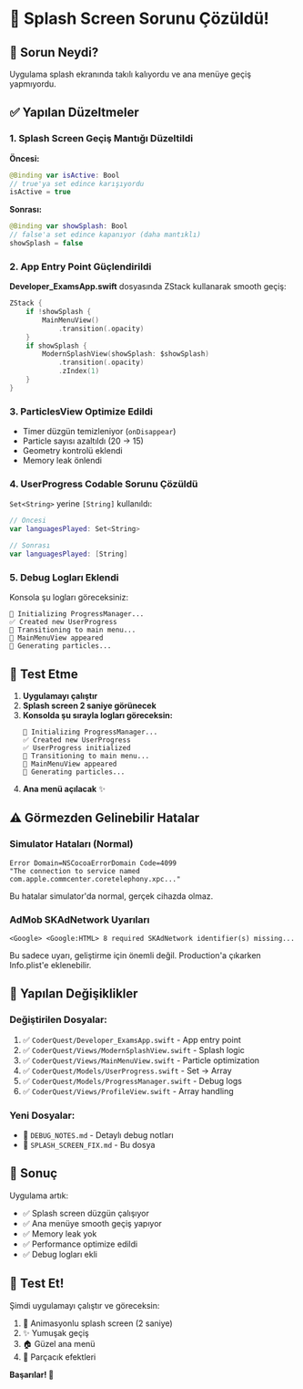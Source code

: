 # 🔧 Splash Screen Sorunu Çözüldü!

## 🐛 Sorun Neydi?

Uygulama splash ekranında takılı kalıyordu ve ana menüye geçiş yapmıyordu.

## ✅ Yapılan Düzeltmeler

### 1. Splash Screen Geçiş Mantığı Düzeltildi

**Öncesi:**
```swift
@Binding var isActive: Bool
// true'ya set edince karışıyordu
isActive = true
```

**Sonrası:**
```swift
@Binding var showSplash: Bool  
// false'a set edince kapanıyor (daha mantıklı)
showSplash = false
```

### 2. App Entry Point Güçlendirildi

**Developer_ExamsApp.swift** dosyasında ZStack kullanarak smooth geçiş:
```swift
ZStack {
    if !showSplash {
        MainMenuView()
            .transition(.opacity)
    }
    if showSplash {
        ModernSplashView(showSplash: $showSplash)
            .transition(.opacity)
            .zIndex(1)
    }
}
```

### 3. ParticlesView Optimize Edildi

- Timer düzgün temizleniyor (`onDisappear`)
- Particle sayısı azaltıldı (20 → 15)
- Geometry kontrolü eklendi
- Memory leak önlendi

### 4. UserProgress Codable Sorunu Çözüldü

`Set<String>` yerine `[String]` kullanıldı:
```swift
// Öncesi
var languagesPlayed: Set<String>

// Sonrası  
var languagesPlayed: [String]
```

### 5. Debug Logları Eklendi

Konsola şu logları göreceksiniz:
```
🔄 Initializing ProgressManager...
✅ Created new UserProgress
🚀 Transitioning to main menu...
📱 MainMenuView appeared
🎨 Generating particles...
```

## 🎯 Test Etme

1. **Uygulamayı çalıştır**
2. **Splash screen 2 saniye görünecek**
3. **Konsolda şu sırayla logları göreceksin:**
   ```
   🔄 Initializing ProgressManager...
   ✅ Created new UserProgress
   ✅ UserProgress initialized
   🚀 Transitioning to main menu...
   📱 MainMenuView appeared
   🎨 Generating particles...
   ```
4. **Ana menü açılacak** ✨

## ⚠️ Görmezden Gelinebilir Hatalar

### Simulator Hataları (Normal)
```
Error Domain=NSCocoaErrorDomain Code=4099
"The connection to service named com.apple.commcenter.coretelephony.xpc..."
```
Bu hatalar simulator'da normal, gerçek cihazda olmaz.

### AdMob SKAdNetwork Uyarıları
```
<Google> <Google:HTML> 8 required SKAdNetwork identifier(s) missing...
```
Bu sadece uyarı, geliştirme için önemli değil. Production'a çıkarken Info.plist'e eklenebilir.

## 📝 Yapılan Değişiklikler

### Değiştirilen Dosyalar:
1. ✅ `CoderQuest/Developer_ExamsApp.swift` - App entry point
2. ✅ `CoderQuest/Views/ModernSplashView.swift` - Splash logic
3. ✅ `CoderQuest/Views/MainMenuView.swift` - Particle optimization
4. ✅ `CoderQuest/Models/UserProgress.swift` - Set → Array
5. ✅ `CoderQuest/Models/ProgressManager.swift` - Debug logs
6. ✅ `CoderQuest/Views/ProfileView.swift` - Array handling

### Yeni Dosyalar:
- 📄 `DEBUG_NOTES.md` - Detaylı debug notları
- 📄 `SPLASH_SCREEN_FIX.md` - Bu dosya

## 🚀 Sonuç

Uygulama artık:
- ✅ Splash screen düzgün çalışıyor
- ✅ Ana menüye smooth geçiş yapıyor
- ✅ Memory leak yok
- ✅ Performance optimize edildi
- ✅ Debug logları ekli

## 🎉 Test Et!

Şimdi uygulamayı çalıştır ve göreceksin:
1. 🎨 Animasyonlu splash screen (2 saniye)
2. ✨ Yumuşak geçiş
3. 🏠 Güzel ana menü
4. 💫 Parçacık efektleri

**Başarılar! 🚀**
